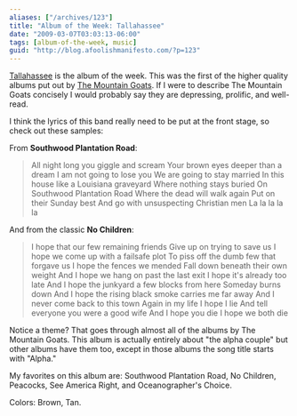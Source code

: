 ```yaml
---
aliases: ["/archives/123"]
title: "Album of the Week: Tallahassee"
date: "2009-03-07T03:03:13-06:00"
tags: [album-of-the-week, music]
guid: "http://blog.afoolishmanifesto.com/?p=123"
---
```

[Tallahassee](http://amazon.com/dp/B00006YXH6/) is the album of the week. This was the first of the higher quality albums put out by [The Mountain Goats](http://www.amazon.com/gp/redirect.html?ie=UTF8&location=http%3A%2F%2Fwww.amazon.com%2Fgp%2Fentity%2FMountain-Goats%2FB000AQ792G%3Fie%3DUTF8%26ref%255F%3Dntt%255Fmus%255Fdp%255Fpel&tag=afooman-20&linkCode=ur2&camp=1789&creative=390957). If I were to describe The Mountain Goats concisely I would probably say they are depressing, prolific, and well-read.

I think the lyrics of this band really need to be put at the front stage, so check out these samples:

From **Southwood Plantation Road**:

> All night long you giggle and scream Your brown eyes deeper than a dream I am not going to lose you We are going to stay married In this house like a Louisiana graveyard Where nothing stays buried On Southwood Plantation Road Where the dead will walk again Put on their Sunday best And go with unsuspecting Christian men La la la la la

And from the classic **No Children**:

> I hope that our few remaining friends Give up on trying to save us I hope we come up with a failsafe plot To piss off the dumb few that forgave us I hope the fences we mended Fall down beneath their own weight And I hope we hang on past the last exit I hope it's already too late And I hope the junkyard a few blocks from here Someday burns down And I hope the rising black smoke carries me far away And I never come back to this town Again in my life I hope I lie And tell everyone you were a good wife And I hope you die I hope we both die

Notice a theme? That goes through almost all of the albums by The Mountain Goats. This album is actually entirely about "the alpha couple" but other albums have them too, except in those albums the song title starts with "Alpha."

My favorites on this album are: Southwood Plantation Road, No Children, Peacocks, See America Right, and Oceanographer's Choice.

Colors: Brown, Tan.
